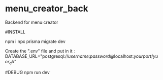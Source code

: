 # menu_creator_back
Backend for menu creator

#INSTALL

npm i
npx prisma migrate dev

Сreate the ".env" file and put in it :
DATABASE_URL="postgresql://$username$:$password$@localhost:$yourport$/$yuor_db$"

#DEBUG 
npm run dev
